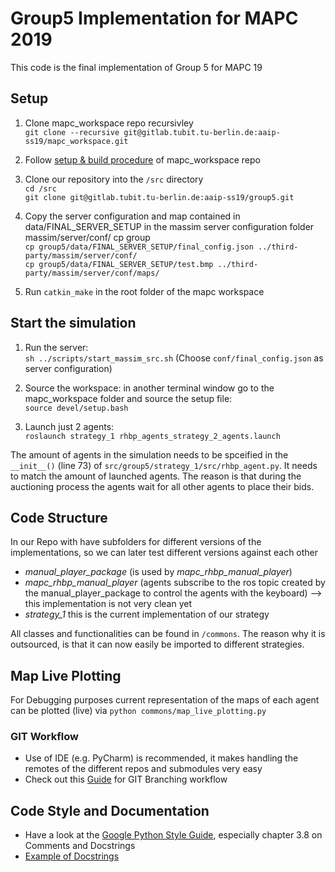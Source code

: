 # Group5 Implementation for MAPC 2019

This code is the final implementation of Group 5 for MAPC 19

## Setup

1. Clone mapc_workspace repo recursivley  
```git clone --recursive git@gitlab.tubit.tu-berlin.de:aaip-ss19/mapc_workspace.git```

2. Follow [setup & build procedure](https://gitlab.tubit.tu-berlin.de/aaip-ss19/mapc_workspace#clone-and-build) of mapc_workspace repo

3. Clone our repository into the ```/src``` directory  
```cd /src```  
```git clone git@gitlab.tubit.tu-berlin.de:aaip-ss19/group5.git```

4. Copy the server configuration and map contained in data/FINAL_SERVER_SETUP in the massim server configuration folder massim/server/conf/
cp group  
``` cp group5/data/FINAL_SERVER_SETUP/final_config.json ../third-party/massim/server/conf/ ```  
``` cp group5/data/FINAL_SERVER_SETUP/test.bmp ../third-party/massim/server/conf/maps/ ```

5. Run `catkin_make` in the root folder of the mapc workspace

## Start the simulation

1. Run the server:  
``` sh ../scripts/start_massim_src.sh ```   (Choose ```conf/final_config.json``` as server configuration)


2. Source the workspace:
in another terminal window go to the mapc_workspace folder and source the setup file:  
``` source devel/setup.bash ```

3. Launch just 2 agents:  
``` roslaunch strategy_1 rhbp_agents_strategy_2_agents.launch ```

The amount of agents in the simulation needs to be spceified in the ```__init__()``` (line 73) of ```src/group5/strategy_1/src/rhbp_agent.py```.
It needs to match the amount of launched agents. The reason is that during the auctioning process the agents wait for all other agents to place their bids.


## Code Structure
In our Repo with have subfolders for different versions of the implementations, so we can later test different versions against each other

* *manual_player_package* (is used by *mapc_rhbp_manual_player*)
* *mapc_rhbp_manual_player* (agents subscribe to the ros topic created by the manual_player_package to control the agents with the keyboard) --> this implementation is not very clean yet
* *strategy_1* this is the current implementation of our strategy

All classes and functionalities can be found in ```/commons```. The reason why it is outsourced, is that it can now easily be imported to different strategies.

## Map Live Plotting

For Debugging purposes current representation of the maps of each agent can be plotted (live) via
```python commons/map_live_plotting.py```

### GIT Workflow

* Use of IDE (e.g. PyCharm) is recommended, it makes handling the remotes of the different repos and submodules very easy
* Check out this [Guide](https://nvie.com/posts/a-successful-git-branching-model/) for GIT Branching workflow 


## Code Style and Documentation
* Have a look at the [Google Python Style Guide](https://google.github.io/styleguide/pyguide.html), especially chapter 3.8 on Comments and Docstrings
* [Example of Docstrings](https://sphinxcontrib-napoleon.readthedocs.io/en/latest/example_google.html)
